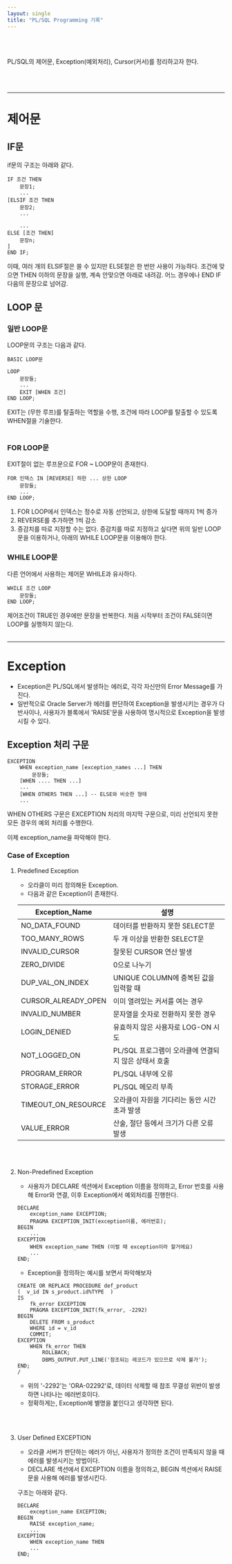 ```yaml
---
layout: single
title: "PL/SQL Programming 기록"
---
```

<br><br>

PL/SQL의 제어문, Exception(예외처리), Cursor(커서)를 정리하고자 한다.

<br><br>
___


# 제어문

## IF문

if문의 구조는 아래와 같다.
```
IF 조건 THEN
    문장1;
    ...
[ELSIF 조건 THEN
    문장2;
    ...

    ...
ELSE [조건 THEN]
    문장n;
]
END IF;
```
이때, 여러 개의 ELSIF절은 쓸 수 있지만 ELSE절은 한 번만 사용이 가능하다.
조건에 맞으면 THEN 이하의 문장을 실행, 계속 안맞으면 아래로 내려감. 어느 경우에나 END IF 다음의 문장으로 넘어감.

## LOOP 문
### 일반 LOOP문 
LOOP문의 구조는 다음과 같다.
```
BASIC LOOP문

LOOP
    문장들;
    ...
    EXIT [WHEN 조건]
END LOOP;
```
EXIT는 (무한 루프)를 탈출하는 역할을 수행, 조건에 따라 LOOP를 탈출할 수 있도록 WHEN절을 기술한다.
<BR><BR>

### FOR LOOP문
EXIT절이 없는 루프문으로 FOR ~ LOOP문이 존재한다.
```
FOR 인덱스 IN [REVERSE] 하한 ... 상한 LOOP
    문장들;
    ...
END LOOP;
```
1. FOR LOOP에서 인덱스는 정수로 자동 선언되고, 상한에 도달할 때까지 1씩 증가
2. REVERSE를 추가하면 1씩 감소
3. 증감치를 따로 지정할 수는 없다. 증감치를 따로 지정하고 싶다면 위의 일반 LOOP문을 이용하거나, 아래의 WHILE LOOP문을 이용해야 한다.

### WHILE LOOP문
다른 언어에서 사용하는 제어문 WHILE과 유사하다.

```
WHILE 조건 LOOP
    문장들;
END LOOP;
```
제어조건이 TRUE인 경우에만 문장을 반복한다. 처음 시작부터 조건이 FALSE이면 LOOP를 실행하지 않는다.
<BR><BR>

_____

# Exception
- Exception은 PL/SQL에서 발생하는 에러로, 각각 자신만의 Error Message를 가진다.
- 일반적으로 Oracle Server가 에러를 판단하여 Exception을 발생시키는 경우가 다반사이나, 사용자가 블록에서 'RAISE'문을 사용하여 명시적으로 Exception을 발생시킬 수 있다.

## Exception 처리 구문

```
EXCEPTION
    WHEN exception_name [exception_names ...] THEN
        문장들;
    [WHEN .... THEN ...]
    ...
    [WHEN OTHERS THEN ...] -- ELSE와 비슷한 형태
    ...
```
WHEN OTHERS 구문은 EXCEPTION 처리의 마지막 구문으로, 미리 선언되지 못한 모든 경우의 예외 처리를 수행한다.

이제 exception_name을 파악해야 한다.
### Case of Exception
1. Predefined Exception
    - 오라클이 미리 정의해둔 Exception.
    - 다음과 같은 Exception이 존재한다.
    
    |Exception_Name|설명|
    |--|--|
    |NO_DATA_FOUND|데이터를 반환하지 못한 SELECT문|
    |TOO_MANY_ROWS|두 개 이상을 반환한 SELECT문|
    |INVALID_CURSOR|잘못된 CURSOR 연산 발생|
    |ZERO_DIVIDE|0으로 나누기|
    |DUP_VAL_ON_INDEX|UNIQUE COLUMN에 중복된 값을 입력할 때|
    |CURSOR_ALREADY_OPEN|이미 열려있는 커서를 여는 경우|
    |INVALID_NUMBER|문자열을 숫자로 전환하지 못한 경우|
    |LOGIN_DENIED|유효하지 않은 사용자로 LOG-ON 시도|
    |NOT_LOGGED_ON|PL/SQL 프로그램이 오라클에 연결되지 않은 상태서 호출|
    |PROGRAM_ERROR|PL/SQL 내부에 오류|
    |STORAGE_ERROR|PL/SQL 메모리 부족|
    |TIMEOUT_ON_RESOURCE|오라클이 자원을 기다리는 동안 시간 초과 발생|
    |VALUE_ERROR|산술, 절단 등에서 크기가 다른 오류 발생|

<br><br>

2. Non-Predefined Exception
    - 사용자가 DECLARE 섹션에서 Exception 이름을 정의하고, Error 번호를 사용해 Error와 연결, 이후 Exception에서 예외처리를 진행한다.
    ```
    DECLARE
        exception_name EXCEPTION;
        PRAGMA EXCEPTION_INIT(exception이름, 에러번호);
    BEGIN
        ...
    EXCEPTION
        WHEN exception_name THEN (이럴 때 exception이라 할거에요)
        ...
    END;    
    ```

    - Exception을 정의하는 예시를 보면서 파악해보자
    ```
    CREATE OR REPLACE PROCEDURE def_product
    (  v_id IN s_product.id%TYPE  )
    IS
        fk_error EXCEPTION
        PRAGMA EXCEPTION_INIT(fk_error, -2292)
    BEGIN
        DELETE FROM s_product
        WHERE id = v_id
        COMMIT;
    EXCEPTION
        WHEN fk_error THEN
            ROLLBACK;
            DBMS_OUTPUT.PUT_LINE('참조되는 레코드가 있으므로 삭제 불가');
    END;
    /
    ```
    - 위의 '-2292'는 'ORA-02292'로, 데이터 삭제할 때 참조 무결성 위반이 발생하면 나타나는 에러번호이다.
    - 정확하게는, Exception에 별명을 붙인다고 생각하면 된다.
    
    <BR><BR>

3. User Defined EXCEPTION
    - 오라클 서버가 판단하는 에러가 아닌, 사용자가 정의한 조건이 만족되지 않을 때 에러를 발생시키는 방법이다.
    - DECLARE 섹션에서 EXCEPTION 이름을 정의하고, BEGIN 섹션에서 RAISE문을 사용해 에러를 발생시킨다.

    구조는 아래와 같다.
    ```
    DECLARE
        exception_name EXCEPTION;
    BEGIN
        RAISE exception_name;
        ...
    EXCEPTION
        WHEN exception_name THEN
        ...
    END;
    ```
    
    












